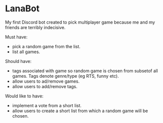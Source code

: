 # LanaBot

My first Discord bot created to pick multiplayer game because me and my friends are terribly indecisive.

Must have:
  - pick a random game from the list.
  - list all games.

Should have:
  - tags associated with game so random game is chosen from subsetof all games. Tags denote genre/type (eg RTS, funny etc).
  - allow users to ad/remove games.
  - allow users to add/remove tags.

Would like to have:
  - implement a vote from a short list.
  - allow users to create a short list from which a random game will be chosen.

